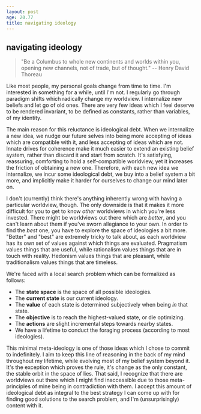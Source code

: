 ```yaml
---
layout: post
age: 20.77
title: navigating ideology
---
```


## navigating ideology

> "Be a Columbus to whole new continents and worlds within you, opening new channels, not of trade, but of thought." -- Henry David Thoreau

Like most people, my personal goals change from time to time. I'm interested in something for a while, until I'm not. I regularly go through paradigm shifts which radically change my worldview. I internalize new beliefs and let go of old ones. There are very few ideas which I feel deserve to be rendered invariant, to be defined as constants, rather than variables, of my identity.

The main reason for this reluctance is ideological debt. When we internalize a new idea, we nudge our future selves into being more accepting of ideas which are compatible with it, and less accepting of ideas which are not. Innate drives for coherence make it much easier to extend an existing belief system, rather than discard it and start from scratch. It's satisfying, reassuring, comforting to hold a self-compatible worldview, yet it increases the friction of obtaining a new one. Therefore, with each new idea we internalize, we incur some ideological debt, we buy into a belief system a bit more, and implicitly make it harder for ourselves to change our mind later on.

I don't (currently) think there's anything inherently wrong with having a particular worldview, though. The only downside is that it makes it more difficult for you to get to know _other_ worldviews in which you're less invested. There might be worldviews out there which are _better_, and you can't learn about them if you've sworn allegiance to your own. In order to find the _best_ one, you have to explore the space of ideologies a bit more. "Better" and "best" are extremely tricky to talk about, as each worldview has its own set of values against which things are evaluated. Pragmatism values things that are useful, while rationalism values things that are in touch with reality. Hedonism values things that are pleasant, while traditionalism values things that are timeless.

We're faced with a local search problem which can be formalized as follows:

- The **state space** is the space of all possible ideologies.
- The **current state** is our current ideology.
- The **value** of each state is determined subjectively when being _in_ that state.
- The **objective** is to reach the highest-valued state, or die optimizing.
- The **actions** are slight incremental steps towards nearby states.
- We have a lifetime to conduct the foraging process (according to most ideologies).

This minimal meta-ideology is one of those ideas which I chose to commit to indefinitely. I aim to keep this line of reasoning in the back of my mind throughout my lifetime, while evolving most of my belief system beyond it. It's the exception which proves the rule, it's change as the only constant, the stable orbit in the space of lies. That said, I recognize that there are worldviews out there which I might find inaccessible due to those meta-principles of mine being in contradiction with them. I accept this amount of ideological debt as integral to the best strategy I can come up with for finding good solutions to the search problem, and I'm (unsurprisingly) content with it.
